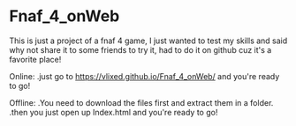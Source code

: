 # Fnaf_4_onWeb

This is just a project of a fnaf 4 game, I just wanted to test my skills and said why not share it to some friends to try it,
had to do it on github cuz it's a favorite place!

Online:
.just go to https://vlixed.github.io/Fnaf_4_onWeb/ 
and you're ready to go!

Offline:
.You need to download the files first and extract them in a folder.
.then you just open up Index.html and you're ready to go!
